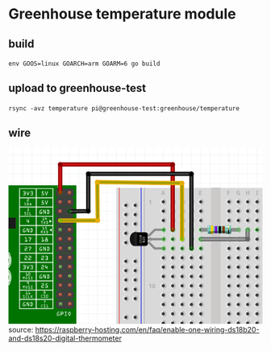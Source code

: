 # Greenhouse temperature module

## build

`env GOOS=linux GOARCH=arm GOARM=6 go build`

## upload to greenhouse-test

`rsync -avz temperature pi@greenhouse-test:greenhouse/temperature`

## wire

![ds18b20-schema.png](ds18b20-schema.png)
source: https://raspberry-hosting.com/en/faq/enable-one-wiring-ds18b20-and-ds18s20-digital-thermometer
